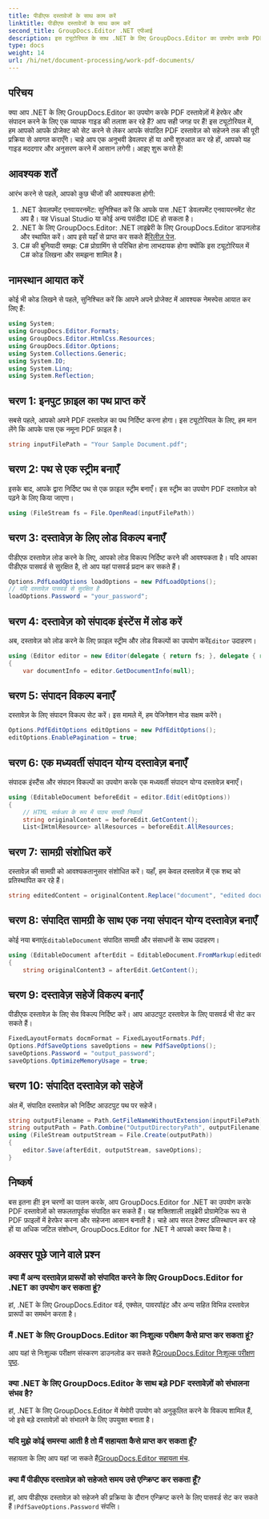 ```yaml
---
title: पीडीएफ दस्तावेजों के साथ काम करें
linktitle: पीडीएफ दस्तावेजों के साथ काम करें
second_title: GroupDocs.Editor .NET एपीआई
description: इस ट्यूटोरियल के साथ .NET के लिए GroupDocs.Editor का उपयोग करके PDF दस्तावेज़ों को संपादित करना सीखें। सामग्री संशोधित करें, बड़ी फ़ाइलों को संभालें, और अपने संपादन सुरक्षित रूप से सहेजें।
type: docs
weight: 14
url: /hi/net/document-processing/work-pdf-documents/
---
```

## परिचय
क्या आप .NET के लिए GroupDocs.Editor का उपयोग करके PDF दस्तावेज़ों में हेरफेर और संपादन करने के लिए एक व्यापक गाइड की तलाश कर रहे हैं? आप सही जगह पर हैं! इस ट्यूटोरियल में, हम आपको आपके प्रोजेक्ट को सेट करने से लेकर आपके संपादित PDF दस्तावेज़ को सहेजने तक की पूरी प्रक्रिया से अवगत कराएँगे। चाहे आप एक अनुभवी डेवलपर हों या अभी शुरुआत कर रहे हों, आपको यह गाइड मददगार और अनुसरण करने में आसान लगेगी। आइए शुरू करते हैं!
## आवश्यक शर्तें
आरंभ करने से पहले, आपको कुछ चीजों की आवश्यकता होगी:
1. .NET डेवलपमेंट एनवायरनमेंट: सुनिश्चित करें कि आपके पास .NET डेवलपमेंट एनवायरनमेंट सेट अप है। यह Visual Studio या कोई अन्य पसंदीदा IDE हो सकता है।
2. .NET के लिए GroupDocs.Editor: .NET लाइब्रेरी के लिए GroupDocs.Editor डाउनलोड और स्थापित करें। आप इसे यहाँ से प्राप्त कर सकते हैं[रिलीज़ पेज](https://releases.groupdocs.com/editor/net/).
3. C# की बुनियादी समझ: C# प्रोग्रामिंग से परिचित होना लाभदायक होगा क्योंकि इस ट्यूटोरियल में C# कोड लिखना और समझना शामिल है।
## नामस्थान आयात करें
कोई भी कोड लिखने से पहले, सुनिश्चित करें कि आपने अपने प्रोजेक्ट में आवश्यक नेमस्पेस आयात कर लिए हैं:
```csharp
using System;
using GroupDocs.Editor.Formats;
using GroupDocs.Editor.HtmlCss.Resources;
using GroupDocs.Editor.Options;
using System.Collections.Generic;
using System.IO;
using System.Linq;
using System.Reflection;
```
## चरण 1: इनपुट फ़ाइल का पथ प्राप्त करें
सबसे पहले, आपको अपने PDF दस्तावेज़ का पथ निर्दिष्ट करना होगा। इस ट्यूटोरियल के लिए, हम मान लेंगे कि आपके पास एक नमूना PDF फ़ाइल है।
```csharp
string inputFilePath = "Your Sample Document.pdf";
```
## चरण 2: पथ से एक स्ट्रीम बनाएँ
इसके बाद, आपके द्वारा निर्दिष्ट पथ से एक फ़ाइल स्ट्रीम बनाएँ। इस स्ट्रीम का उपयोग PDF दस्तावेज़ को पढ़ने के लिए किया जाएगा।
```csharp
using (FileStream fs = File.OpenRead(inputFilePath))
```
## चरण 3: दस्तावेज़ के लिए लोड विकल्प बनाएँ
पीडीएफ दस्तावेज़ लोड करने के लिए, आपको लोड विकल्प निर्दिष्ट करने की आवश्यकता है। यदि आपका पीडीएफ पासवर्ड से सुरक्षित है, तो आप यहां पासवर्ड प्रदान कर सकते हैं।
```csharp
Options.PdfLoadOptions loadOptions = new PdfLoadOptions();
// यदि दस्तावेज़ पासवर्ड से सुरक्षित है
loadOptions.Password = "your_password";
```
## चरण 4: दस्तावेज़ को संपादक इंस्टेंस में लोड करें
अब, दस्तावेज़ को लोड करने के लिए फ़ाइल स्ट्रीम और लोड विकल्पों का उपयोग करें`Editor` उदाहरण।
```csharp
using (Editor editor = new Editor(delegate { return fs; }, delegate { return loadOptions; }))
{
    var documentInfo = editor.GetDocumentInfo(null);
```
## चरण 5: संपादन विकल्प बनाएँ
दस्तावेज़ के लिए संपादन विकल्प सेट करें। इस मामले में, हम पेजिनेशन मोड सक्षम करेंगे।
```csharp
Options.PdfEditOptions editOptions = new PdfEditOptions();
editOptions.EnablePagination = true;
```
## चरण 6: एक मध्यवर्ती संपादन योग्य दस्तावेज़ बनाएँ
संपादक इंस्टैंस और संपादन विकल्पों का उपयोग करके एक मध्यवर्ती संपादन योग्य दस्तावेज़ बनाएँ।
```csharp
using (EditableDocument beforeEdit = editor.Edit(editOptions))
{
    // HTML मार्कअप के रूप में पाठ्य सामग्री निकालें
    string originalContent = beforeEdit.GetContent();
    List<IHtmlResource> allResources = beforeEdit.AllResources;
```
## चरण 7: सामग्री संशोधित करें
दस्तावेज़ की सामग्री को आवश्यकतानुसार संशोधित करें। यहाँ, हम केवल दस्तावेज़ में एक शब्द को प्रतिस्थापित कर रहे हैं।
```csharp
string editedContent = originalContent.Replace("document", "edited document");
```
## चरण 8: संपादित सामग्री के साथ एक नया संपादन योग्य दस्तावेज़ बनाएँ
 कोई नया बनाएं`EditableDocument` संपादित सामग्री और संसाधनों के साथ उदाहरण।
```csharp
using (EditableDocument afterEdit = EditableDocument.FromMarkup(editedContent, allResources))
{
    string originalContent3 = afterEdit.GetContent();
```
## चरण 9: दस्तावेज़ सहेजें विकल्प बनाएँ
पीडीएफ दस्तावेज़ के लिए सेव विकल्प निर्दिष्ट करें। आप आउटपुट दस्तावेज़ के लिए पासवर्ड भी सेट कर सकते हैं।
```csharp
FixedLayoutFormats docmFormat = FixedLayoutFormats.Pdf;
Options.PdfSaveOptions saveOptions = new PdfSaveOptions();
saveOptions.Password = "output_password";
saveOptions.OptimizeMemoryUsage = true;
```
## चरण 10: संपादित दस्तावेज़ को सहेजें
अंत में, संपादित दस्तावेज़ को निर्दिष्ट आउटपुट पथ पर सहेजें।
```csharp
string outputFilename = Path.GetFileNameWithoutExtension(inputFilePath) + "." + docmFormat.Extension;
string outputPath = Path.Combine("OutputDirectoryPath", outputFilename);
using (FileStream outputStream = File.Create(outputPath))
{
    editor.Save(afterEdit, outputStream, saveOptions);
}
```

## निष्कर्ष
बस इतना ही! इन चरणों का पालन करके, आप GroupDocs.Editor for .NET का उपयोग करके PDF दस्तावेज़ों को सफलतापूर्वक संपादित कर सकते हैं। यह शक्तिशाली लाइब्रेरी प्रोग्रामेटिक रूप से PDF फ़ाइलों में हेरफेर करना और सहेजना आसान बनाती है। चाहे आप सरल टेक्स्ट प्रतिस्थापन कर रहे हों या अधिक जटिल संशोधन, GroupDocs.Editor for .NET ने आपको कवर किया है।
## अक्सर पूछे जाने वाले प्रश्न
### क्या मैं अन्य दस्तावेज़ प्रारूपों को संपादित करने के लिए GroupDocs.Editor for .NET का उपयोग कर सकता हूं?
हां, .NET के लिए GroupDocs.Editor वर्ड, एक्सेल, पावरपॉइंट और अन्य सहित विभिन्न दस्तावेज़ प्रारूपों का समर्थन करता है।
### मैं .NET के लिए GroupDocs.Editor का निःशुल्क परीक्षण कैसे प्राप्त कर सकता हूं?
 आप यहां से निःशुल्क परीक्षण संस्करण डाउनलोड कर सकते हैं[GroupDocs.Editor निःशुल्क परीक्षण पृष्ठ](https://releases.groupdocs.com/).
### क्या .NET के लिए GroupDocs.Editor के साथ बड़े PDF दस्तावेज़ों को संभालना संभव है?
हां, .NET के लिए GroupDocs.Editor में मेमोरी उपयोग को अनुकूलित करने के विकल्प शामिल हैं, जो इसे बड़े दस्तावेज़ों को संभालने के लिए उपयुक्त बनाता है।
### यदि मुझे कोई समस्या आती है तो मैं सहायता कैसे प्राप्त कर सकता हूँ?
 सहायता के लिए आप यहां जा सकते हैं[GroupDocs.Editor सहायता मंच](https://forum.groupdocs.com/c/editor/20).
### क्या मैं पीडीएफ दस्तावेज़ को सहेजते समय उसे एन्क्रिप्ट कर सकता हूँ?
हां, आप पीडीएफ दस्तावेज़ को सहेजने की प्रक्रिया के दौरान एन्क्रिप्ट करने के लिए पासवर्ड सेट कर सकते हैं।`PdfSaveOptions.Password` संपत्ति।